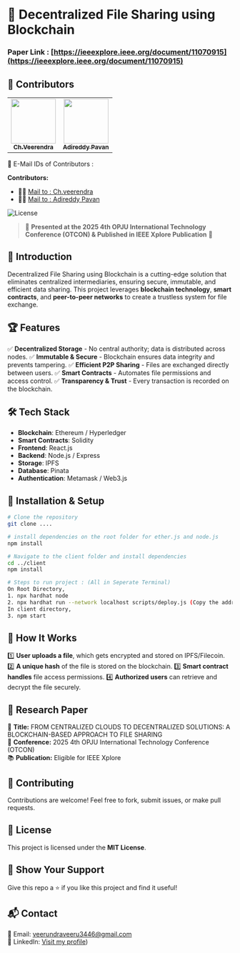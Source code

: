 # 🚀 Decentralized File Sharing using Blockchain
### Paper Link : [https://ieeexplore.ieee.org/document/11070915](https://ieeexplore.ieee.org/document/11070915)

## 👥 Contributors

<table>
  <tr>
    <td align="center"><a href="www.linkedin.com/in/venkat-veerendra-cheepuri"><img src="[https://github.com/AdhishthanAshok.png](https://media.licdn.com/dms/image/v2/D4D03AQHmBWfi8TgRdw/profile-displayphoto-shrink_400_400/profile-displayphoto-shrink_400_400/0/1685274668279?e=1756339200&v=beta&t=Cf9LTNbQ8hCCC08SuM72C95txm2FEjqVARzr59rEw68)" width="100px;" alt=""/><br /><sub><b>Ch.Veerendra</b></sub></a></td>
    <td align="center"><a href="https://www.linkedin.com/in/adireddypavan/"><img src="https://media.licdn.com/dms/image/v2/D5603AQEU0L-ECVY91g/profile-displayphoto-shrink_400_400/B56Zbj._TPGsAk-/0/1747581664556?e=1756339200&v=beta&t=Q0hG7RMtgLyfzLyCFssxh48kD6KBE_ogprrmCdV4Oak" width="100px;" alt=""/><br /><sub><b>Adireddy Pavan</b></sub></a></td>
  </tr>
</table>

🔹 E-Mail IDs of Contributors :

**Contributors:**  
- 🧑‍💻 [Mail to : Ch.veerendra](mailto:veerundraveeru3446@gmail.com)
- 🧑‍💻 [Mail to : Adireddy Pavan](mailto:pavanadireddy222@gmail.com)  


![License](https://img.shields.io/badge/license-MIT-blue.svg?style=for-the-badge)

> 📢 **Presented at the 2025 4th OPJU International Technology Conference (OTCON) & Published in IEEE Xplore Publication** 🎉

## 📌 Introduction
Decentralized File Sharing using Blockchain is a cutting-edge solution that eliminates centralized intermediaries, ensuring secure, immutable, and efficient data sharing. This project leverages **blockchain technology**, **smart contracts**, and **peer-to-peer networks** to create a trustless system for file exchange.

## 🏆 Features
✅ **Decentralized Storage** - No central authority; data is distributed across nodes.
✅ **Immutable & Secure** - Blockchain ensures data integrity and prevents tampering.
✅ **Efficient P2P Sharing** - Files are exchanged directly between users.
✅ **Smart Contracts** - Automates file permissions and access control.
✅ **Transparency & Trust** - Every transaction is recorded on the blockchain.

## 🛠️ Tech Stack
- **Blockchain**: Ethereum / Hyperledger
- **Smart Contracts**: Solidity
- **Frontend**: React.js 
- **Backend**: Node.js / Express
- **Storage**: IPFS 
- **Database**: Pinata
- **Authentication**: Metamask / Web3.js

## 🚀 Installation & Setup
```bash
# Clone the repository
git clone .... 

# install dependencies on the root folder for ether.js and node.js
npm install

# Navigate to the client folder and install dependencies
cd ../client
npm install

# Steps to run project : (All in Seperate Terminal)
On Root Directory,
1. npx hardhat node 
2. npx hardhat run --network localhost scripts/deploy.js (Copy the address and paste it inside contactAddress variable inside App.js)
In client directory, 
3. npm start
```

## 🎯 How It Works
1️⃣ **User uploads a file**, which gets encrypted and stored on IPFS/Filecoin.
2️⃣ **A unique hash** of the file is stored on the blockchain.
3️⃣ **Smart contract handles** file access permissions.
4️⃣ **Authorized users** can retrieve and decrypt the file securely.

## 📝 Research Paper
📖 **Title:** FROM CENTRALIZED CLOUDS TO DECENTRALIZED SOLUTIONS: A BLOCKCHAIN-BASED APPROACH TO FILE SHARING  
📅 **Conference:** 2025 4th OPJU International Technology Conference (OTCON)  
📚 **Publication:** Eligible for IEEE Xplore  

## 🤝 Contributing
Contributions are welcome! Feel free to fork, submit issues, or make pull requests. 

## 📜 License
This project is licensed under the **MIT License**.

## 🌟 Show Your Support
Give this repo a ⭐ if you like this project and find it useful!

## 📬 Contact
📧 Email: [veerundraveeru3446@gmail.com](mailto:veerundraveeru3446@gmail.com)  
💼 LinkedIn: [Visit my profile](https:[//www.linkedin.com/in/venkat-veerendra-cheepuri))  
